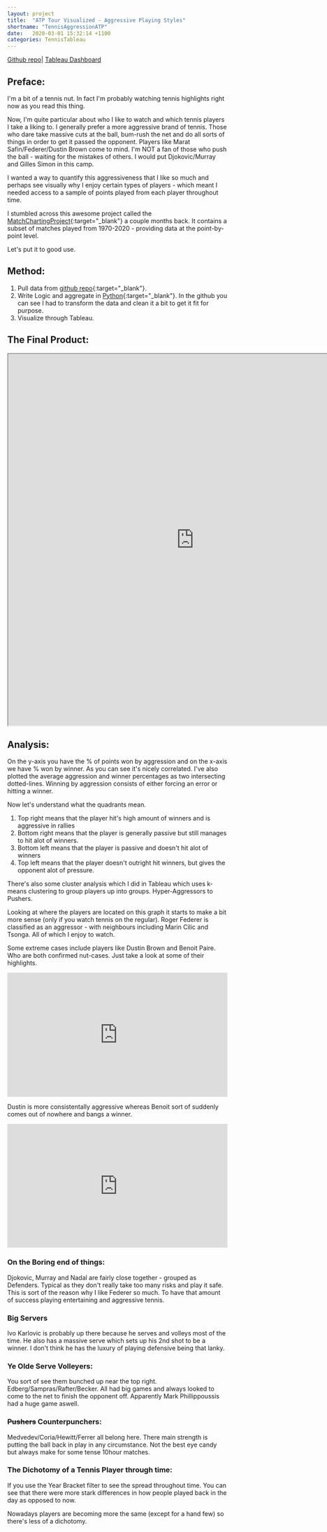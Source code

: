 ```yaml
---
layout: project
title:  "ATP Tour Visualized - Aggressive Playing Styles"
shortname: "TennisAggressionATP"
date:   2020-03-01 15:32:14 +1100
categories: TennisTableau
---
```

<link rel="canonical" href="{{ site.url }}{{ page.url | replace:'index.html',''}}">
<meta property="og:type" content="article" />

[Github repo](https://github.com/wjia26/TennisAnalytics)|
[Tableau Dashboard](https://public.tableau.com/profile/william8331#!/vizhome/ATPTour-PointsAggressionvs_Winners/ATPTour-PointAggressionvs_Winners)

## Preface:
I'm a bit of a tennis nut. In fact I'm probably watching tennis highlights right now as you read this thing. 

Now, I'm quite particular about who I like to watch and which tennis players I take a liking to. I generally prefer a more aggressive brand of tennis. Those who dare take massive cuts at the ball, bum-rush the net and do all sorts of things in order to get it passed the opponent. Players like Marat Safin/Federer/Dustin Brown come to mind. I'm NOT a fan of those who push the ball - waiting for the mistakes of others. I would put Djokovic/Murray and Gilles Simon in this camp. 

I wanted a way to quantify this aggressiveness that I like so much and perhaps see visually why I enjoy certain types of players - which meant I needed access to a sample of points played from each player throughout time.

I stumbled across this awesome project called the [MatchChartingProject](https://github.com/JeffSackmann/tennis_MatchChartingProject){:target="_blank"} a couple months back.
It contains a subset of matches played from 1970-2020 - providing data at the point-by-point level. 

Let's put it to good use.

## Method:
1. Pull data from [github repo](https://github.com/JeffSackmann/tennis_MatchChartingProject){:target="_blank"}.
2. Write Logic and aggregate in [Python](https://github.com/wjia26/TennisAnalytics){:target="_blank"}. In the github you can see I had to transform the data and clean it a bit to get it fit for purpose.
3. Visualize through Tableau.

## The Final Product:
<iframe src="https://public.tableau.com/views/ATPTour-PointsAggressionvs_Winners/ATPTour-PointAggressionvs_Winners?:showVizHome=no&:embed=true"
width="850" height="850"></iframe>

## Analysis:
On the y-axis you have the % of points won by aggression and on the x-axis we have % won by winner. As you can see it's nicely correlated.
I've also plotted the average aggression and winner percentages as two intersecting dotted-lines. Winning by aggression consists of either forcing an error or hitting a winner.

Now let's understand what the quadrants mean. 
1. Top right means that the player hit's high amount of winners and is aggressive in rallies
2. Bottom right means that the player is generally passive but still manages to hit alot of winners.
3. Bottom left means that the player is passive and doesn't hit alot of winners
4. Top left means that the player doesn't outright hit winners, but gives the opponent alot of pressure.

There's also some cluster analysis which I did in Tableau which uses k-means clustering to group players up into groups. Hyper-Aggressors to Pushers.

Looking at where the players are located on this graph it starts to make a bit more sense (only if you watch tennis on the regular). 
Roger Federer is classified as an aggressor - with neighbours including Marin Cilic and Tsonga. All of which I enjoy to watch. 

Some extreme cases include players like Dustin Brown and Benoit Paire. Who are both confirmed nut-cases. Just take a look at some of their highlights.
<style>.embed-container { position: relative; padding-bottom: 56.25%; height: 0; overflow: hidden; max-width: 100%; } .embed-container iframe, .embed-container object, .embed-container embed { position: absolute; top: 0; left: 0; width: 100%; height: 100%; }</style><div class='embed-container'><iframe src='https://www.youtube.com/embed/ewdkNxC4XV8' frameborder='0' allowfullscreen></iframe></div>

Dustin is more consistentally aggressive whereas Benoit sort of suddenly comes out of nowhere and bangs a winner.

<style>.embed-container { position: relative; padding-bottom: 56.25%; height: 0; overflow: hidden; max-width: 100%; } .embed-container iframe, .embed-container object, .embed-container embed { position: absolute; top: 0; left: 0; width: 100%; height: 100%; }</style><div class='embed-container'><iframe src='https://www.youtube.com/embed/xu9q_jGiwk8' frameborder='0' allowfullscreen></iframe></div>

### On the Boring end of things:
Djokovic, Murray and Nadal are fairly close together - grouped as Defenders. Typical as they don't really take too many risks and play it safe. This is sort of the reason why I like Federer so much. To have that amount of success playing entertaining and aggressive tennis. 


### Big Servers
Ivo Karlovic is probably up there because he serves and volleys most of the time. He also has a massive serve which sets up his 2nd shot to be a winner. I don't think he has the luxury of playing defensive being that lanky. 

### Ye Olde Serve Volleyers:
You sort of see them bunched up near the top right. Edberg/Sampras/Rafter/Becker. All had big games and always looked to come to the net to finish the opponent off.
Apparently Mark Phillippoussis had a huge game aswell. 


### ~~Pushers~~ Counterpunchers:
Medvedev/Coria/Hewitt/Ferrer all belong here. There main strength is putting the ball back in play in any circumstance. Not the best eye candy but always make for some tense 10hour matches. 

### The Dichotomy of a Tennis Player through time:
If you use the Year Bracket filter to see the spread throughout time. You can see that there were more stark differences in how people played back in the day as opposed to now. 

Nowadays players are becoming more the same (except for a hand few) so there's less of a dichotomy.